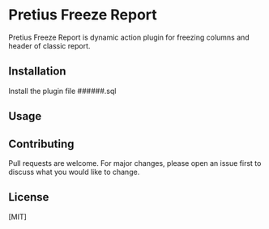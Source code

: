 # Pretius Freeze Report

Pretius Freeze Report is dynamic action plugin for freezing columns and header of classic report.

## Installation

Install the plugin file ######.sql

## Usage



## Contributing
Pull requests are welcome. For major changes, please open an issue first to discuss what you would like to change.

## License
[MIT]
